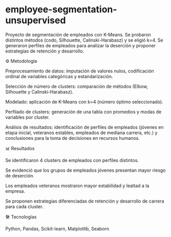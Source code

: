 # employee-segmentation-unsupervised
Proyecto de segmentación de empleados con K-Means. Se probaron distintos métodos (codo, Silhouette, Calinski-Harabasz) y se eligió k=4. Se generaron perfiles de empleados para analizar la deserción y proponer estrategias de retención y desarrollo.

⚙️ Metodología

Preprocesamiento de datos: imputación de valores nulos, codificación ordinal de variables categóricas y estandarización.

Selección de número de clusters: comparación de métodos (Elbow, Silhouette y Calinski-Harabasz).

Modelado: aplicación de K-Means con k=4 (número óptimo seleccionado).

Perfilado de clusters: generación de una tabla con promedios y modas de variables por cluster.

Análisis de resultados: identificación de perfiles de empleados (jóvenes en etapa inicial, veteranos estables, empleados de mediana carrera, etc.) y conclusiones para la toma de decisiones en recursos humanos.

📊 Resultados

Se identificaron 4 clusters de empleados con perfiles distintos.

Se evidenció que los grupos de empleados jóvenes presentan mayor riesgo de deserción.

Los empleados veteranos mostraron mayor estabilidad y lealtad a la empresa.

Se proponen estrategias diferenciadas de retención y desarrollo de carrera para cada cluster.

🛠️ Tecnologías

Python, Pandas, Scikit-learn, Matplotlib, Seaborn
